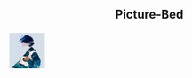 ## **<p align="center"> Picture-Bed </p>**

![hero](https://raw.githubusercontent.com/polarss/picture-bed/main/image/avator-1.png)
